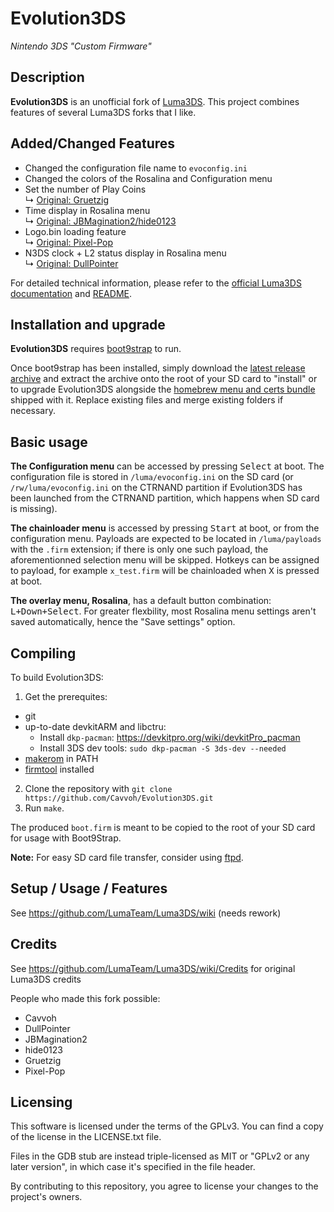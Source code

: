 # Evolution3DS
*Nintendo 3DS "Custom Firmware"*

## Description
**Evolution3DS** is an unofficial fork of [Luma3DS](https://github.com/LumaTeam/Luma3DS). This project combines features of several Luma3DS forks that I like.

## Added/Changed Features
- Changed the configuration file name to `evoconfig.ini`
- Changed the colors of the Rosalina and Configuration menu
- Set the number of Play Coins  
  ↳ [Original: Gruetzig](https://github.com/Gruetzig/Luma3DS/commit/1e329b55dade61ba74a0bb1cc6e59d2504d0bde1)
- Time display in Rosalina menu  
  ↳ [Original: JBMagination2/hide0123](https://github.com/JBMagination2/Luma3DS/commit/766173d65eeb52baac90e9e68b456ad93ebaab7b)
- Logo.bin loading feature  
  ↳ [Original: Pixel-Pop](https://github.com/Pixel-Pop/Luma3DS/commit/d225d9fa507dcccce3a6c86d0a38f7998f39b7a2)
- N3DS clock + L2 status display in Rosalina menu  
  ↳ [Original: DullPointer](https://github.com/DullPointer/Luma3DS/commit/2dbfa8b5c9b719b7f3056691f54332f42da6de8d)

For detailed technical information, please refer to the [official Luma3DS documentation](https://github.com/LumaTeam/Luma3DS/wiki) and [README](https://github.com/LumaTeam/Luma3DS/blob/master/README.md).

## Installation and upgrade

**Evolution3DS** requires [boot9strap](https://github.com/SciresM/boot9strap) to run.

Once boot9strap has been installed, simply download the [latest release archive](https://github.com/Cavvoh/Evolution3DS/releases/latest) and extract the archive onto the root of your SD card to "install" or to upgrade Evolution3DS alongside the [homebrew menu and certs bundle](https://github.com/devkitPro/3ds-hbmenu) shipped with it. Replace existing files and merge existing folders if necessary.

## Basic usage
**The Configuration menu** can be accessed by pressing <kbd>Select</kbd> at boot. The configuration file is stored in `/luma/evoconfig.ini` on the SD card (or `/rw/luma/evoconfig.ini` on the CTRNAND partition if Evolution3DS has been launched from the CTRNAND partition, which happens when SD card is missing).

**The chainloader menu** is accessed by pressing <kbd>Start</kbd> at boot, or from the configuration menu. Payloads are expected to be located in `/luma/payloads` with the `.firm` extension; if there is only one such payload, the aforementionned selection menu will be skipped. Hotkeys can be assigned to payload, for example `x_test.firm` will be chainloaded when <kbd>X</kbd> is pressed at boot.

**The overlay menu, Rosalina**, has a default button combination: <kbd>L+Down+Select</kbd>. For greater flexbility, most Rosalina menu settings aren't saved automatically, hence the "Save settings" option.

## Compiling

To build Evolution3DS:
1. Get the prerequites:
* git
* up-to-date devkitARM and libctru:
  * Install `dkp-pacman`: https://devkitpro.org/wiki/devkitPro_pacman
  * Install 3DS dev tools: `sudo dkp-pacman -S 3ds-dev --needed`
* [makerom](https://github.com/jakcron/Project_CTR) in PATH
* [firmtool](https://github.com/TuxSH/firmtool) installed
2. Clone the repository with `git clone https://github.com/Cavvoh/Evolution3DS.git`
3. Run `make`.

The produced `boot.firm` is meant to be copied to the root of your SD card for usage with Boot9Strap.

**Note:** For easy SD card file transfer, consider using [ftpd](https://github.com/mtheall/ftpd).

## Setup / Usage / Features
See https://github.com/LumaTeam/Luma3DS/wiki (needs rework)

## Credits
See https://github.com/LumaTeam/Luma3DS/wiki/Credits for original Luma3DS credits

People who made this fork possible:
- Cavvoh
- DullPointer
- JBMagination2
- hide0123
- Gruetzig
- Pixel-Pop

## Licensing
This software is licensed under the terms of the GPLv3. You can find a copy of the license in the LICENSE.txt file.

Files in the GDB stub are instead triple-licensed as MIT or "GPLv2 or any later version", in which case it's specified in the file header.

By contributing to this repository, you agree to license your changes to the project's owners.
